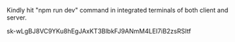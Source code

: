 Kindly hit "npm run dev" command in integrated terminals of both client and server.

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
